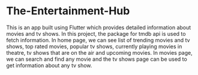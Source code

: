 # The-Entertainment-Hub

This is an app built using Flutter which provides detailed information about movies and tv shows. In this project, the package for tmdb api is used to fetch information. In home page, we can see list of trending movies and tv shows, top rated movies, popular tv shows, currently playing movies in theatre, tv shows that are on the air and upcoming movies. In movies page, we can search and find any movie and the tv shows page can be used to get information about any tv show.
